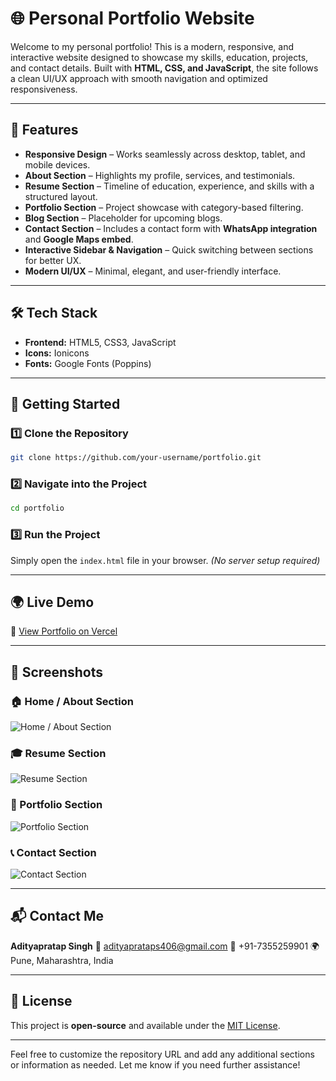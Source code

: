 # 🌐 Personal Portfolio Website

Welcome to my personal portfolio! This is a modern, responsive, and interactive website designed to showcase my skills, education, projects, and contact details. Built with **HTML, CSS, and JavaScript**, the site follows a clean UI/UX approach with smooth navigation and optimized responsiveness.

---

## 📌 Features

* **Responsive Design** – Works seamlessly across desktop, tablet, and mobile devices.
* **About Section** – Highlights my profile, services, and testimonials.
* **Resume Section** – Timeline of education, experience, and skills with a structured layout.
* **Portfolio Section** – Project showcase with category-based filtering.
* **Blog Section** – Placeholder for upcoming blogs.
* **Contact Section** – Includes a contact form with **WhatsApp integration** and **Google Maps embed**.
* **Interactive Sidebar & Navigation** – Quick switching between sections for better UX.
* **Modern UI/UX** – Minimal, elegant, and user-friendly interface.

---

## 🛠️ Tech Stack

* **Frontend:** HTML5, CSS3, JavaScript
* **Icons:** Ionicons
* **Fonts:** Google Fonts (Poppins)

---

## 🚀 Getting Started

### 1️⃣ Clone the Repository

```bash
git clone https://github.com/your-username/portfolio.git
```

### 2️⃣ Navigate into the Project

```bash
cd portfolio
```

### 3️⃣ Run the Project

Simply open the `index.html` file in your browser.
*(No server setup required)*

---

## 🌍 Live Demo

🔗 [View Portfolio on Vercel](https://portfolio-delta-five-e3a9qmwits.vercel.app/)

---

## 📸 Screenshots

### 🏠 Home / About Section

![Home / About Section](https://github.com/user-attachments/assets/d4e9620e-af95-4efa-91af-e0e14284cfaf)

### 🎓 Resume Section

![Resume Section](https://github.com/user-attachments/assets/267287ab-2ff6-4390-ba84-99b0d0fa9c89)

### 💼 Portfolio Section

![Portfolio Section](https://github.com/user-attachments/assets/bfc31a03-a837-449e-a8b2-3f5dce771fc8)

### 📞 Contact Section

![Contact Section](https://github.com/user-attachments/assets/dae49ec6-b8f2-4456-9357-c88a68c62563)

---

## 📬 Contact Me

**Adityapratap Singh**
📧 [adityaprataps406@gmail.com](mailto:adityaprataps406@gmail.com)
📱 +91-7355259901
🌍 Pune, Maharashtra, India

---

## 📝 License

This project is **open-source** and available under the [MIT License](LICENSE).

---

Feel free to customize the repository URL and add any additional sections or information as needed. Let me know if you need further assistance!
